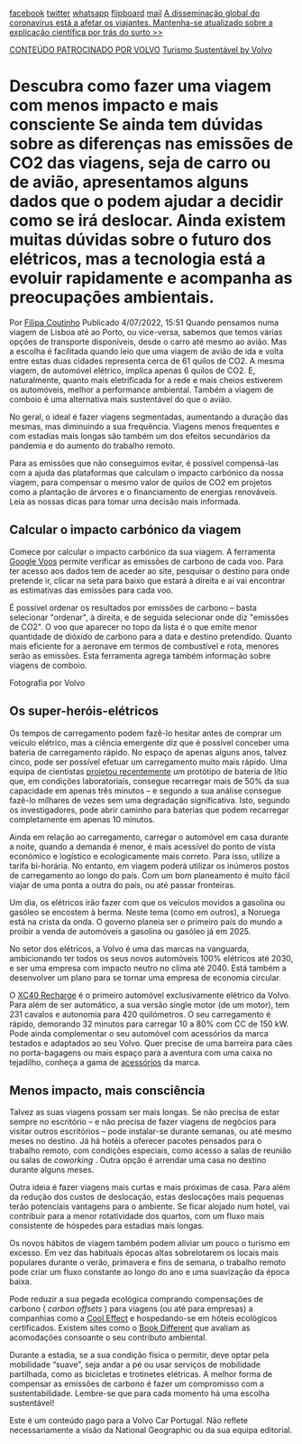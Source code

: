 [facebook](https://www.facebook.com/sharer/sharer.php?u=https%3A%2F%2Fwww.natgeo.pt%2Fviagem-e-aventuras%2F2022%2F06%2Fdescubra-como-fazer-uma-viagem-com-menos-impacto-e-mais-consciente) [twitter](https://twitter.com/share?url=https%3A%2F%2Fwww.natgeo.pt%2Fviagem-e-aventuras%2F2022%2F06%2Fdescubra-como-fazer-uma-viagem-com-menos-impacto-e-mais-consciente&via=natgeo&text=Descubra%20como%20fazer%20uma%20viagem%20com%20menos%20impacto%20e%20mais%20consciente) [whatsapp](https://web.whatsapp.com/send?text=https%3A%2F%2Fwww.natgeo.pt%2Fviagem-e-aventuras%2F2022%2F06%2Fdescubra-como-fazer-uma-viagem-com-menos-impacto-e-mais-consciente) [flipboard](https://share.flipboard.com/bookmarklet/popout?v=2&title=Descubra%20como%20fazer%20uma%20viagem%20com%20menos%20impacto%20e%20mais%20consciente&url=https%3A%2F%2Fwww.natgeo.pt%2Fviagem-e-aventuras%2F2022%2F06%2Fdescubra-como-fazer-uma-viagem-com-menos-impacto-e-mais-consciente) [mail](mailto:?subject=NatGeo&body=https%3A%2F%2Fwww.natgeo.pt%2Fviagem-e-aventuras%2F2022%2F06%2Fdescubra-como-fazer-uma-viagem-com-menos-impacto-e-mais-consciente%20-%20Descubra%20como%20fazer%20uma%20viagem%20com%20menos%20impacto%20e%20mais%20consciente) [A disseminação global do coronavírus está a afetar os viajantes. Mantenha-se atualizado sobre a explicação científica por trás do surto >>](https://www.natgeo.pt/coronavirus) 

[CONTEÚDO PATROCINADO POR VOLVO](https://www.volvocars.com/pt) [Turismo Sustentável by Volvo](https://www.volvocars.com/pt) 
# Descubra como fazer uma viagem com menos impacto e mais consciente Se ainda tem dúvidas sobre as diferenças nas emissões de CO2 das viagens, seja de carro ou de avião, apresentamos alguns dados que o podem ajudar a decidir como se irá deslocar. Ainda existem muitas dúvidas sobre o futuro dos elétricos, mas a tecnologia está a evoluir rapidamente e acompanha as preocupações ambientais. 

Por [Filipa Coutinho](https://www.natgeo.pt/autor/filipa-coutinho) Publicado 4/07/2022, 15:51 Quando pensamos numa viagem de Lisboa até ao Porto, ou vice-versa, sabemos que temos várias opções de transporte disponíveis, desde o carro até mesmo ao avião. Mas a escolha é facilitada quando leio que uma viagem de avião de ida e volta entre estas duas cidades representa cerca de 61 quilos de CO2. A mesma viagem, de automóvel elétrico, implica apenas 6 quilos de CO2. E, naturalmente, quanto mais eletrificada for a rede e mais cheios estiverem os automóveis, melhor a performance ambiental. Também a viagem de comboio é uma alternativa mais sustentável do que o avião. 

No geral, o ideal é fazer viagens segmentadas, aumentando a duração das mesmas, mas diminuindo a sua frequência. Viagens menos frequentes e com estadias mais longas são também um dos efeitos secundários da pandemia e do aumento do trabalho remoto. 

Para as emissões que não conseguimos evitar, é possível compensá-las com a ajuda das plataformas que calculam o impacto carbónico da nossa viagem, para compensar o mesmo valor de quilos de CO2 em projetos como a plantação de árvores e o financiamento de energias renováveis. Leia as nossas dicas para tomar uma decisão mais informada. 

## **Calcular o impacto carbónico da viagem** 
Comece por calcular o impacto carbónico da sua viagem. A ferramenta [Google Voos](https://www.google.com/travel/flights) permite verificar as emissões de carbono de cada voo. Para ter acesso aos dados tem de aceder ao site, pesquisar o destino para onde pretende ir, clicar na seta para baixo que estará à direita e aí vai encontrar as estimativas das emissões para cada voo. 

É possível ordenar os resultados por emissões de carbono – basta selecionar "ordenar", à direita, e de seguida selecionar onde diz "emissões de CO2". O voo que aparecer no topo da lista é o que emite menor quantidade de dióxido de carbono para a data e destino pretendido. Quanto mais eficiente for a aeronave em termos de combustível e rota, menores serão as emissões. Esta ferramenta agrega também informação sobre viagens de comboio. 

Fotografia por Volvo 
## **Os super-heróis-elétricos** 
Os tempos de carregamento podem fazê-lo hesitar antes de comprar um veículo elétrico, mas a ciência emergente diz que é possível conceber uma bateria de carregamento rápido. No espaço de apenas alguns anos, talvez cinco, pode ser possível efetuar um carregamento muito mais rápido. Uma equipa de cientistas [projetou recentemente](https://news.harvard.edu/gazette/story/2021/05/researchers-design-long-lasting-solid-state-lithium-battery/) um protótipo de bateria de lítio que, em condições laboratoriais, consegue recarregar mais de 50% da sua capacidade em apenas três minutos – e segundo a sua análise consegue fazê-lo milhares de vezes sem uma degradação significativa. Isto, segundo os investigadores, pode abrir caminho para baterias que podem recarregar completamente em apenas 10 minutos. 

Ainda em relação ao carregamento, carregar o automóvel em casa durante a noite, quando a demanda é menor, é mais acessível do ponto de vista económico e logístico e ecologicamente mais correto. Para isso, utilize a tarifa bi-horária. No entanto, em viagem poderá utilizar os inúmeros postos de carregamento ao longo do país. Com um bom planeamento é muito fácil viajar de uma ponta a outra do país, ou até passar fronteiras. 

Um dia, os elétricos irão fazer com que os veículos movidos a gasolina ou gasóleo se encostem à berma. Neste tema (como em outros), a Noruega está na crista da onda. O governo planeia ser o primeiro país do mundo a proibir a venda de automóveis a gasolina ou gasóleo já em 2025. 

No setor dos elétricos, a Volvo é uma das marcas na vanguarda, ambicionando ter todos os seus novos automóveis 100% elétricos até 2030, e ser uma empresa com impacto neutro no clima até 2040. Está também a desenvolver um plano para se tornar uma empresa de economia circular. 

O [XC40 Recharge](https://www.volvocars.com/pt/cars/xc40-electric/?utm_source=other&utm_medium=referral&utm_content=sustainable_text_multiple-sizes_ng-turismosustentavel&utm_campaign=pt_sustainable_awareness_2207_masterbrand_other_ng-turismosustentavel&sourceapplicationinformation=pt_sus_awr_mbr) é o primeiro automóvel exclusivamente elétrico da Volvo. Para além de ser automático, a sua versão single motor (de um motor), tem 231 cavalos e autonomia para 420 quilómetros. O seu carregamento é rápido, demorando 32 minutos para carregar 10 a 80% com CC de 150 kW. Pode ainda complementar o seu automóvel com acessórios da marca testados e adaptados ao seu Volvo. Quer precise de uma barreira para cães no porta-bagagens ou mais espaço para a aventura com uma caixa no tejadilho, conheça a gama de [acessórios](https://www.volvocars.com/pt/v/buy/accessories?utm_source=other&utm_medium=referral&utm_content=sustainable_text_multiple-sizes_ng-turismosustentavel&utm_campaign=pt_sustainable_awareness_2207_masterbrand_other_ng-turismosustentavel&sourceapplicationinformation=pt_sus_awr_mbr) da marca. 

## **Menos impacto, mais consciência** 
Talvez as suas viagens possam ser mais longas. Se não precisa de estar sempre no escritório – e não precisa de fazer viagens de negócios para visitar outros escritórios – pode instalar-se durante semanas, ou até mesmo meses no destino. Já há hotéis a oferecer pacotes pensados para o trabalho remoto, com condições especiais, como acesso a salas de reunião ou salas de _coworking_ . Outra opção é arrendar uma casa no destino durante alguns meses. 

Outra ideia é fazer viagens mais curtas e mais próximas de casa. Para além da redução dos custos de deslocação, estas deslocações mais pequenas terão potenciais vantagens para o ambiente. Se ficar alojado num hotel, vai contribuir para a menor rotatividade dos quartos, com um fluxo mais consistente de hóspedes para estadias mais longas. 

Os novos hábitos de viagem também podem aliviar um pouco o turismo em excesso. Em vez das habituais épocas altas sobrelotarem os locais mais populares durante o verão, primavera e fins de semana, o trabalho remoto pode criar um fluxo constante ao longo do ano e uma suavização da época baixa. 

Pode reduzir a sua pegada ecológica comprando compensações de carbono ( _carbon offsets_ ) para viagens (ou até para empresas) a companhias como a [Cool Effect](https://www.cooleffect.org/) e hospedando-se em hóteis ecológicos certificados. Existem sites como o [Book Different](https://www.bookdifferent.com/) que avaliam as acomodações consoante o seu contributo ambiental. 

Durante a estadia, se a sua condição física o permitir, deve optar pela mobilidade “suave”, seja andar a pé ou usar serviços de mobilidade partilhada, como as bicicletas e trotinetes elétricas. A melhor forma de compensar as emissões de carbono é fazer um compromisso com a sustentabilidade. Lembre-se que para cada momento há uma escolha sustentável! 

Este é um conteúdo pago para a Volvo Car Portugal. Não reflete necessariamente a visão da National Geographic ou da sua equipa editorial. 

